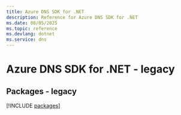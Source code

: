 ```yaml
---
title: Azure DNS SDK for .NET
description: Reference for Azure DNS SDK for .NET
ms.date: 08/05/2025
ms.topic: reference
ms.devlang: dotnet
ms.service: dns
---
```

# Azure DNS SDK for .NET - legacy
## Packages - legacy
[!INCLUDE [packages](dns-index.md)]